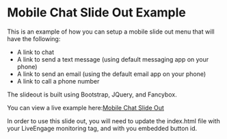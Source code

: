 # Mobile Chat Slide Out Example
This is an example of how you can setup a mobile slide out menu that will have the following:
* A link to chat
* A link to send a text message (using default messaging app on your phone)
* A link to send an email (using the default email app on your phone)
* A link to call a phone number

The slideout is built using Bootstrap, JQuery, and Fancybox.

You can view a live example here:[Mobile Chat Slide Out](http://scottwestover.herokuapp.com/webdesign/MobileChatSlideOutExample/)

In order to use this slide out, you will need to update the index.html file with your LiveEngage monitoring tag, and with you embedded button id.